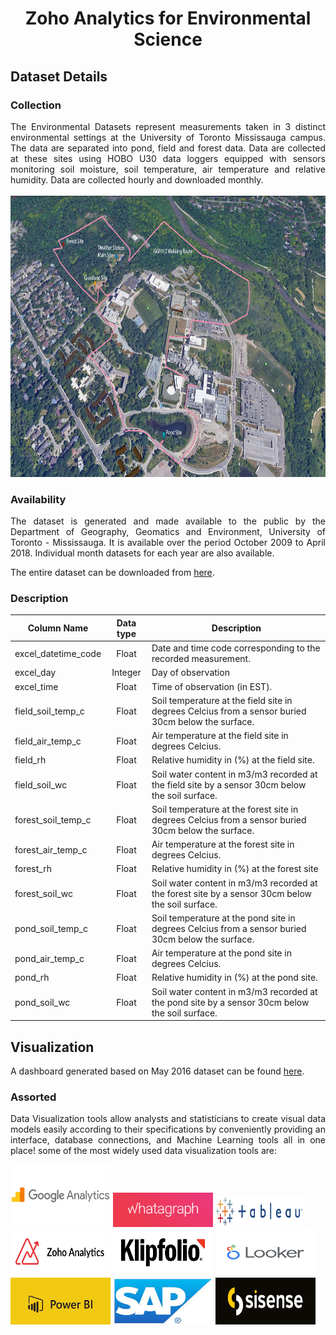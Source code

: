 <h1 align="center"><a name="section_name">Zoho Analytics for Environmental Science</a></h1>


## Dataset Details

### Collection
<div align="justify">
The Environmental Datasets represent measurements taken in 3 distinct environmental settings at the University of Toronto Mississauga campus. The data are separated into pond, field and forest data. Data are collected at these sites using HOBO U30 data loggers equipped with sensors monitoring soil moisture, soil temperature, air temperature and relative humidity. Data are collected hourly and downloaded monthly.
</div><br>

<img src="https://raw.githubusercontent.com/Kavyapriyakp/Zoho-Analytics-for-Environmental-Science/main/Figures/Environmental-Dataset-locations.png" alt="Environmental Dataset locations" style="height: 450px; width:800px;"/>

### Availability 
<div align="justify">
The dataset is generated and made available to the public by the Department of Geography, Geomatics and Environment, University of Toronto - Mississauga. It is available over the period October 2009 to April 2018.  Individual month datasets for each year are also available.  </div> 

The entire dataset can be downloaded from [here](https://www.utm.utoronto.ca/geography/resources/meteorological-station/environmental-datasets#2018Data).

### Description

| Column Name         | Data type | Description                                                                                         |
|---------------------|:---------:|-----------------------------------------------------------------------------------------------------|
| excel_datetime_code |   Float   | Date and time code corresponding to the recorded measurement.                                       |
| excel_day           |  Integer  | Day of observation                                                                                  |
| excel_time          |   Float   | Time of observation (in EST).                                                                       |
| field_soil_temp_c   |   Float   | Soil temperature at the field site in degrees Celcius from a sensor buried 30cm below the surface.  |
| field_air_temp_c    |   Float   | Air temperature at the field site in degrees Celcius.                                               |
| field_rh            |   Float   | Relative humidity in (%) at the field site.                                                         |
| field_soil_wc       |   Float   | Soil water content in m3/m3 recorded at the field site by a sensor 30cm below the soil surface.     |
| forest_soil_temp_c  |   Float   | Soil temperature at the forest site in degrees Celcius from a sensor buried 30cm below the surface. |
| forest_air_temp_c   |   Float   | Air temperature at the forest site in degrees Celcius.                                              |
| forest_rh           |   Float   | Relative humidity in (%) at the forest site                                                         |
| forest_soil_wc      |   Float   | Soil water content in m3/m3 recorded at the forest site by a sensor 30cm below the soil surface.    |
| pond_soil_temp_c    |   Float   | Soil temperature at the pond site in degrees Celcius from a sensor buried 30cm below the surface.   |
| pond_air_temp_c     |   Float   | Air temperature at the pond site in degrees Celcius.                                                |
| pond_rh             |   Float   | Relative humidity in (%) at the pond site.                                                          |
| pond_soil_wc        |   Float   | Soil water content in m3/m3 recorded at the pond site by a sensor 30cm below the soil surface.      |

## Visualization

A dashboard generated based on May 2016 dataset can be found [here](https://analytics.zoho.in/open-view/209324000000007351).

### Assorted

<div align="justify">
  Data Visualization tools allow analysts and statisticians to create visual data models easily according to their specifications by conveniently providing an interface, database connections, and Machine Learning tools all in one place! some of the most widely used data visualization tools are:
</div>

<img src="https://raw.githubusercontent.com/Kavyapriyakp/Zoho-Analytics-for-Environmental-Science/main/Tools/google.png" style="height: 100px; width: 160px;"/>     <img src="https://raw.githubusercontent.com/Kavyapriyakp/Zoho-Analytics-for-Environmental-Science/main/Tools/whatagraph.png" style="height: 55px; width: 160px;"/>     <img src="https://raw.githubusercontent.com/Kavyapriyakp/Zoho-Analytics-for-Environmental-Science/main/Tools/tableau.png" style="height: 50px; width: 140px;"/>     <img src="https://raw.githubusercontent.com/Kavyapriyakp/Zoho-Analytics-for-Environmental-Science/main/Tools/zoho.png" style="height: 75px; width: 160px;"/>     <img src="https://raw.githubusercontent.com/Kavyapriyakp/Zoho-Analytics-for-Environmental-Science/main/Tools/klipfolio.png" style="height: 75px; width: 160px;"/>     <img src="https://raw.githubusercontent.com/Kavyapriyakp/Zoho-Analytics-for-Environmental-Science/main/Tools/looker.png" style="height: 75px; width: 160px;"/>     <img src="https://raw.githubusercontent.com/Kavyapriyakp/Zoho-Analytics-for-Environmental-Science/main/Tools/powerbi.png" style="height: 75px; width: 160px;"/>     <img src="https://raw.githubusercontent.com/Kavyapriyakp/Zoho-Analytics-for-Environmental-Science/main/Tools/sap.jfif" style="height: 75px; width: 160px;"/>     <img src="https://raw.githubusercontent.com/Kavyapriyakp/Zoho-Analytics-for-Environmental-Science/main/Tools/sisense.png" style="height: 75px; width: 160px;"/>
